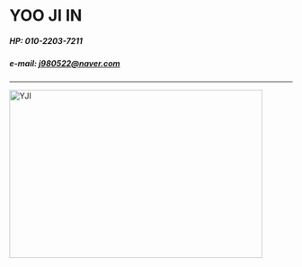 # YOO JI IN

##### HP: 010-2203-7211

##### e-mail: j980522@naver.com

---

<img src="/img.jpg" width="450px" height="300px" title="main_img" alt="YJI"></img>
